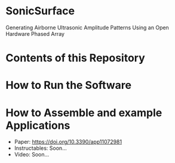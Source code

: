 # SonicSurface
Generating Airborne Ultrasonic Amplitude Patterns Using an Open Hardware Phased Array

# Contents of this Repository


# How to Run the Software


# How to Assemble and example Applications
- Paper: https://doi.org/10.3390/app11072981
- Instructables: Soon...
- Video: Soon...
